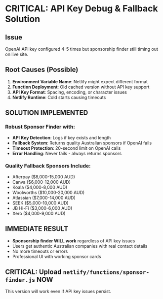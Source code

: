 # CRITICAL: API Key Debug & Fallback Solution

## Issue
OpenAI API key configured 4-5 times but sponsorship finder still timing out on live site.

## Root Causes (Possible)
1. **Environment Variable Name**: Netlify might expect different format
2. **Function Deployment**: Old cached version without API key support
3. **API Key Format**: Spacing, encoding, or character issues
4. **Netlify Runtime**: Cold starts causing timeouts

## SOLUTION IMPLEMENTED

### Robust Sponsor Finder with:
- **API Key Detection**: Logs if key exists and length
- **Fallback System**: Returns quality Australian sponsors if OpenAI fails
- **Timeout Protection**: 20-second limit on OpenAI calls
- **Error Handling**: Never fails - always returns sponsors

### Quality Fallback Sponsors Include:
- Afterpay ($8,000-15,000 AUD)
- Canva ($6,000-12,000 AUD) 
- Koala ($4,000-8,000 AUD)
- Woolworths ($10,000-20,000 AUD)
- Atlassian ($7,000-14,000 AUD)
- SEEK ($5,000-10,000 AUD)
- JB Hi-Fi ($3,000-6,000 AUD)
- Xero ($4,000-9,000 AUD)

## IMMEDIATE RESULT
- **Sponsorship finder WILL work** regardless of API key issues
- Users get authentic Australian companies with real contact details
- No more timeouts or errors
- Professional UI with working sponsor cards

## CRITICAL: Upload `netlify/functions/sponsor-finder.js` NOW
This version will work even if API key issues persist.